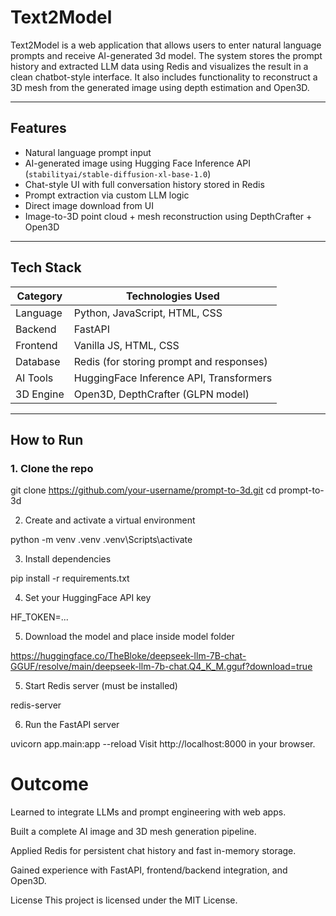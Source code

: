 # Text2Model

Text2Model is a web application that allows users to enter natural language prompts and receive AI-generated 3d model. The system stores the prompt history and extracted LLM data using Redis and visualizes the result in a clean chatbot-style interface. It also includes functionality to reconstruct a 3D mesh from the generated image using depth estimation and Open3D.

---

## Features

- Natural language prompt input
- AI-generated image using Hugging Face Inference API (`stabilityai/stable-diffusion-xl-base-1.0`)
- Chat-style UI with full conversation history stored in Redis
- Prompt extraction via custom LLM logic
- Direct image download from UI
- Image-to-3D point cloud + mesh reconstruction using DepthCrafter + Open3D

---

## Tech Stack

| Category      | Technologies Used                           |
|---------------|---------------------------------------------|
| Language      | Python, JavaScript, HTML, CSS               |
| Backend       | FastAPI                                     |
| Frontend      | Vanilla JS, HTML, CSS                       |
| Database      | Redis (for storing prompt and responses)    |
| AI Tools      | HuggingFace Inference API, Transformers     |
| 3D Engine     | Open3D, DepthCrafter (GLPN model)           |

---

## How to Run

### 1. Clone the repo

git clone https://github.com/your-username/prompt-to-3d.git
cd prompt-to-3d


2. Create and activate a virtual environment

python -m venv .venv
.venv\Scripts\activate

3. Install dependencies

pip install -r requirements.txt

4. Set your HuggingFace API key

HF_TOKEN=...

5. Download the model and place inside model folder

https://huggingface.co/TheBloke/deepseek-llm-7B-chat-GGUF/resolve/main/deepseek-llm-7b-chat.Q4_K_M.gguf?download=true

5. Start Redis server (must be installed)

redis-server

6. Run the FastAPI server

uvicorn app.main:app --reload
Visit http://localhost:8000 in your browser.


# Outcome

Learned to integrate LLMs and prompt engineering with web apps.

Built a complete AI image and 3D mesh generation pipeline.

Applied Redis for persistent chat history and fast in-memory storage.

Gained experience with FastAPI, frontend/backend integration, and Open3D.


License
This project is licensed under the MIT License.
